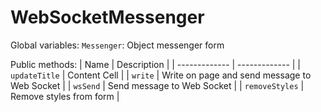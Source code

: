 # WebSocketMessenger

Global variables:
  `Messenger`: Object messenger form
  
Public methods:
  | Name  | Description |
  | ------------- | ------------- |
  | `updateTitle`  | Content Cell  |
  | `write`  | Write on page and send message to Web Socket  |
  | `wsSend`  | Send message to Web Socket  |
  | `removeStyles`  | Remove styles from form  |
